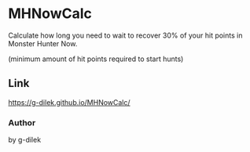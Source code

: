 # MHNowCalc
Calculate how long you need to wait to recover 30% of your hit points in Monster Hunter Now. 

(minimum amount of hit points required to start hunts) 

## Link

https://g-dilek.github.io/MHNowCalc/

### Author

by g-dilek
